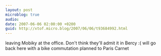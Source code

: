 ```yaml
---
layout: post
microblog: true
audio: 
date: 2007-06-06 02:00:00 +0200
guid: http://xtof.micro.blog/2007/06/06/t93684992.html
---
```

leaving Mobiky at the office. Don't think they'll admit it in Bercy :( will go back here with a bike commutation planned to Paris Carnet
